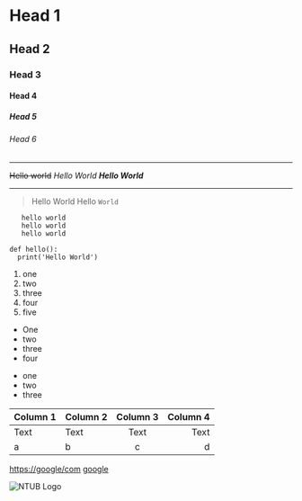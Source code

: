 # Head 1
## Head 2
### Head 3
#### Head 4
##### Head 5
###### Head 6

---

~~Hello world~~
*Hello World*
***Hello World***

---
>Hello World
Hello `World`

```
   hello world 
   hello world 
   hello world
```

```python=
def hello():
  print('Hello World')
``` 

1. one
2. two
3. three
4. four
5. five

- One
- two
- three
- four

* one
* two
* three



| Column 1 | Column 2 | Column 3 | Column 4 |
| -------- | :-------- | :--------: | --------: |
| Text     | Text     | Text     | Text     |
a|b|c|d

<https://google/com>
[google](https://google/com)


![NTUB Logo[]()](https://www.pngkey.com/detail/u2y3w7a9a9i1w7i1_beaker-technology-transparent-image-png-science-test-tube/)